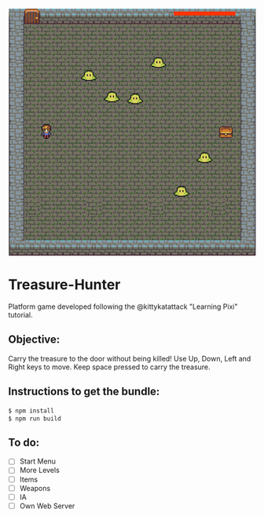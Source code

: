 ![Treasure-Hunter image](https://github.com/Reynau/treasure-hunter/blob/master/treasure-hunter.png)
# Treasure-Hunter
Platform game developed following the @kittykatattack "Learning Pixi" tutorial.

## Objective:
Carry the treasure to the door without being killed!
Use Up, Down, Left and Right keys to move. Keep space pressed to carry the treasure.

## Instructions to get the bundle:
```
$ npm install
$ npm run build
```

## To do:
- [ ] Start Menu
- [ ] More Levels
- [ ] Items
- [ ] Weapons
- [ ] IA
- [ ] Own Web Server
